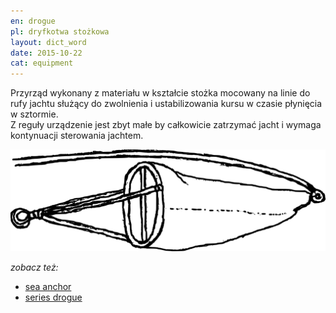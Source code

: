 ```yaml
---
en: drogue
pl: dryfkotwa stożkowa
layout: dict_word
date: 2015-10-22
cat: equipment
---
```


Przyrząd wykonany z materiału w kształcie stożka mocowany na linie do rufy jachtu służący do zwolnienia i ustabilizowania 
kursu w czasie płynięcia w sztormie.  
Z reguły urządzenie jest zbyt małe by całkowicie zatrzymać jacht i wymaga kontynuacji sterowania jachtem.

![drogue](/img/dict/drogue.png)


*zobacz też:*

* [sea anchor](/dict/s/sea-anchor.html)
* [series drogue](/dict/s/series-drogue.html)